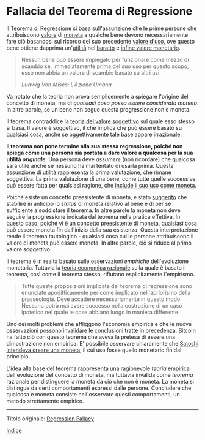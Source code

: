 # Fallacia del Teorema di Regressione



Il [Teorema di Regressione](https://wiki.mises.org/wiki/Regression_theorem) si basa sull'assunzione che le prime [persone](ch101-glossary.md#persona) che attribuiscono [valore](ch101-glossary.md#valore) di [moneta](ch005-money-taxonomy.md) a qualche bene devono necessariamente fare ciò basandosi sul ricordo del suo precedente [valore d'uso](https://en.wikipedia.org/wiki/Use_value), ove questo bene ottiene dapprima un'[utilità](ch101-glossary.md#utilità) nel [baratto](https://it.wikipedia.org/wiki/Baratto) e [infine valore monetario](https://mises.org/library/human-action-0/html/pp/778).

> Nessun bene può essere impiegato per funzionare come mezzo di scambio se, immediatamente prima del suo uso per questo scopo, esso non abbia un valore di scambio basato su altri usi.
>
> *Ludwig Von Mises: L'Azione Umana*

Va notato che la teoria non prova semplicemente a spiegare l'origine del concetto di moneta, ma di _qualsiasi cosa possa essere considerata moneta_. In altre parole, se un bene non segue questa progressione non è moneta.

Il teorema contraddice la [teoria del valore soggettivo](https://en.wikipedia.org/wiki/Subjective_theory_of_value) sul quale esso stesso si basa. Il valore è soggettivo, il che implica che può essere basato su qualsiasi cosa, anche se oggettivamente tale base appare irrazionale.

**Il teorema non pone termine alla sua stessa regressione, poiché non spiega come una persona sia portata a dare valore a qualcosa per la sua utilità _originale_**. Una persona deve _assumere_ (non ricordare) che qualcosa sarà utile anche se nessuno ha mai tentato di usarla prima. Questa assunzione di utilità rappresenta la prima valutazione, che rimane soggettiva. La prima valutazione di una bene, come tutte quelle successive, può essere fatta per qualsiasi ragione, che [include il suo uso come moneta](ch089-collectible-tautology.md).

Poiché esiste un concetto preesistente di moneta, è stato [suggerito](https://mises.org/library/cryptocurrencies-and-wider-regression-theorem) che stabilire in anticipo lo _status_ di moneta relativo al bene è di per sé sufficiente a soddisfare il teorema. In altre parole la moneta non deve seguire la progressione indicata dal teorema nella pratica effettiva. In questo caso, poiché vi è un concetto preesistente di moneta, qualsiasi cosa può essere moneta fin dall'inizio della sua esistenza. Questa interpretazione rende il teorema tautologico - qualsiasi cosa cui le persone attribuiscono il valore di moneta può essere moneta. In altre parole, ciò si riduce al primo valore soggettivo.

Il teorema è in realtà basato sulle osservazioni _empiriche_ dell'evoluzione monetaria. Tuttavia la [teoria economica razionale](https://en.wikipedia.org/wiki/Catallactics) sulla quale è basato il teorema, così come il teorema stesso, rifiutano esplicitamente l'empirismo.

> Tutte queste proposizioni implicate dal teorema di regressione sono enunciate apoditticamente per come implicato nell'apriorismo della prasseologia. Deve accadere necessariamente in questo modo. Nessuno potrà mai avere successo nella costruzione di un caso ipotetico nel quale le cose abbiano luogo in maniera differente.

Uno dei molti problemi che affliggono l'economia empirica e che le nuove osservazioni possono invalidare le conclusioni tratte in precedenza. Bitcoin ha fatto ciò con questo teorema che aveva la pretesa di essere una dimostrazione non empirica. E' possibile osservare chiaramente che [Satoshi intendeva creare una moneta](https://bitcoin.org/bitcoin.pdf), il cui uso fosse quello monetario fin dal principio. 

L'idea alla base del teorema rappresenta una ragionevole _teoria_ empirica dell'evoluzione del concetto di moneta, ma tuttavia invalida come _teorema_ razionale per distinguere la moneta da ciò che non è moneta. La moneta si distingue da certi comportamenti espressi dalle persone. Concludere che qualcosa è moneta consiste nell'osservare questi comportamenti, un metodo strettamente empirico. 

---

Titolo originale: [Regression Fallacy](https://github.com/libbitcoin/libbitcoin-system/wiki/Regression-Fallacy)

[Indice](/README.md)

